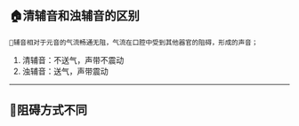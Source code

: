 ## 🏠清辅音和浊辅音的区别

	🌟辅音相对于元音的气流畅通无阻，气流在口腔中受到其他器官的阻碍，形成的声音；
	
1. 清辅音：不送气，声带不震动
2. 浊辅音：送气，声带震动
-------------------------

## 👀阻碍方式不同


